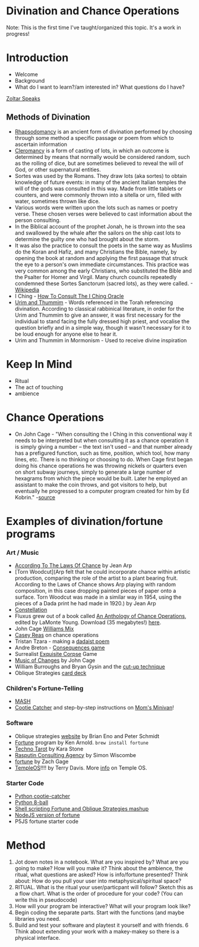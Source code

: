 Divination and Chance Operations
================================

Note: This is the first time I've taught/organized this topic. It's a work in progress!

# Introduction

* Welcome
* Background
* What do I want to learn?/am interested in? What questions do I have?

[Zoltar Speaks](https://www.youtube.com/watch?v=T-ARQNTpLy8)

## Methods of Divination

* [Rhapsodomancy](https://en.wikipedia.org/wiki/Rhapsodomancy) is an ancient form of divination performed by choosing through some method a specific passage or poem from which to ascertain information
* [Cleromancy](https://en.wikipedia.org/wiki/Cleromancy) is a form of casting of lots, in which an outcome is determined by means that normally would be considered random, such as the rolling of dice, but are sometimes believed to reveal the will of God, or other supernatural entities. 
* Sortes was used by the Romans. They draw lots (aka sortes) to obtain knowledge of future events: in many of the ancient Italian temples the will of the gods was consulted in this way. Made from little tablets or counters, and were commonly thrown into a sitella or urn, filled with water, sometimes thrown like dice. 
* Various words were written upon the lots such as names or poetry verse. These chosen verses were believed to cast information about the person consulting.
* In the Biblical account of the prophet Jonah, he is thrown into the sea and swallowed by the whale after the sailors on the ship cast lots to determine the guilty one who had brought about the storm.
* It was also the practice to consult the poets in the same way as Muslims do the Koran and Hafiz, and many Christians the Bible, namely, by opening the book at random and applying the first passage that struck the eye to a person's own immediate circumstances. This practice was very common among the early Christians, who substituted the Bible and the Psalter for Homer and Virgil. Many church councils repeatedly condemned these Sortes Sanctorum (sacred lots), as they were called. -[Wikipedia](https://en.wikipedia.org/wiki/Sortes_(ancient_Rome))
* I Ching - [How To Consult The I Ching Oracle](https://www.youtube.com/watch?v=KgXaIYpAEHQ)
* [Urim and Thummim](https://en.wikipedia.org/wiki/Urim_and_Thummim) - Words referenced in the Torah referencing divination. According to classical rabbinical literature, in order for the Urim and Thummim to give an answer, it was first necessary for the individual to stand facing the fully dressed high priest, and vocalise the question briefly and in a simple way, though it wasn't necessary for it to be loud enough for anyone else to hear it.
* Urim and Thummim in Mormonism - Used to receive divine inspiration

# Keep In Mind
* Ritual
* The act of touching
* ambience

# Chance Operations

* On John Cage - "When consulting the I Ching in this conventional way it needs to be interpreted but when consulting it as a chance operation it is simply giving a number – the text isn't used – and that number already has a prefigured function, such as time, position, which tool, how many lines, etc. There is no thinking or choosing to do. When Cage first began doing his chance operations he was throwing nickels or quarters even on short subway journeys, simply to generate a large number of hexagrams from which the piece would be built. Later he employed an assistant to make the coin throws, and got visitors to help, but eventually he progressed to a computer program created for him by Ed Kobrin." -[source](http://www.biroco.com/yijing/cage.htm)

# Examples of divination/fortune programs

### Art / Music

* [According To The Laws Of Chance](http://www.moma.org/learn/moma_learning/jean-hans-arp-untitled-collage-with-squares-arranged-according-to-the-laws-of-chance-1916-17) by Jean Arp
* [Torn Woodcut](Arp felt that he could incorporate chance within artistic production, comparing the role of the artist to a plant bearing fruit. According to the Laws of Chance shows Arp playing with random composition, in this case dropping painted pieces of paper onto a surface. Torn Woodcut was made in a similar way in 1954, using the pieces of a Dada print he had made in 1920.) by Jean Arp
* [Constellation](http://www.tate.org.uk/art/artworks/arp-constellation-according-to-the-laws-of-chance-t00242)
* Fluxus grew out of a book called [An Anthology of Chance Operations](https://en.wikipedia.org/wiki/An_Anthology_of_Chance_Operations), edited by LaMonte Young. Download (35 megabytes!) [here](http://ubu.com/historical/young/).
* John Cage [Williams Mix](https://www.youtube.com/watch?v=9ql4Ophbt7k)
* [Casey Reas](https://vimeo.com/45851523) on chance operations
* Tristan Tzara - making a [dadaist poem](http://www.madsci.org/~lynn/juju/surr/games/dada-poem.html)
* Andre Breton - [Consequences game](https://en.wikipedia.org/wiki/Consequences_%28game%29)
* Surrealist [Exquisite Corpse](https://en.wikipedia.org/wiki/Exquisite_corpse) Game
* [Music of Changes](https://www.youtube.com/watch?v=eAjKD12RkEY) by John Cage
* William Burroughs and Bryan Gysin and the [cut-up technique](https://en.wikipedia.org/wiki/Cut-up_technique)
* Oblique Strategies [card deck](http://i.kinja-img.com/gawker-media/image/upload/s--EW_sTfMR--/enzgvwsvon5ryxcppbrl.jpg)

### Children's Fortune-Telling

* [MASH](https://www.youtube.com/watch?v=SvTakB06Qd0)
* [Cootie Catcher](https://www.youtube.com/watch?v=DHT3N-pXVTY) and step-by-step instructions on [Mom's Minivan](http://www.momsminivan.com/article-cootie-catcher.html)!

### Software

* Oblique strategies [website](http://www.oblique-strategies.com/) by Brian Eno and Peter Schmidt
* [Fortune](https://en.wikipedia.org/wiki/Fortune_(Unix)) program by Ken Arnold. ```brew install fortune``` 
* [Techno Tarot](http://karastonesite.com/2014/12/11/techno-tarot-2/) by Kara Stone
* [Rasputin Consulting Agency](http://www.simonwiscombe.com/rasputin-consulting-agency/) by Simon Wiscombe
* [fortune](http://fortune.ly) by Zach Gage
* [TempleOS](https://www.youtube.com/watch?v=jqT-EgUN4y8)!!!! by Terry Davis. More [info](http://www.templeos.org/) on Temple OS.

### Starter Code

* [Python cootie-catcher](https://github.com/bennorth/python-text-fortune-teller)
* [Python 8-ball](https://github.com/heycooldude/Magic8Ball)
* [Shell scripting Fortune and Oblique Strategies mashup](https://github.com/mattreduce/oblique-fortunes)
* [NodeJS version of fortune](https://github.com/williamfligor/fortune)
* P5JS fortune starter code

# Method

1. Jot down notes in a notebook. What are you inspired by? What are you going to make? How will you make it? Think about the ambience, the ritual, what questions are asked? How is info/fortune presented?
Think about: How do you pull your user into metaphysical/spiritual space?
2. RITUAL. What is the ritual your user/particpant will follow? Sketch this as a flow chart. What is the order of procedure for your code? (You can write this in pseudocode)
3. How will your program be interactive? What will your program look like?
4. Begin coding the separate parts. Start with the functions (and maybe libraries you need.
5. Build and test your software and playtest it yourself and with friends.
6 Think about extending your work with a makey-makey so there is a physical interface.
